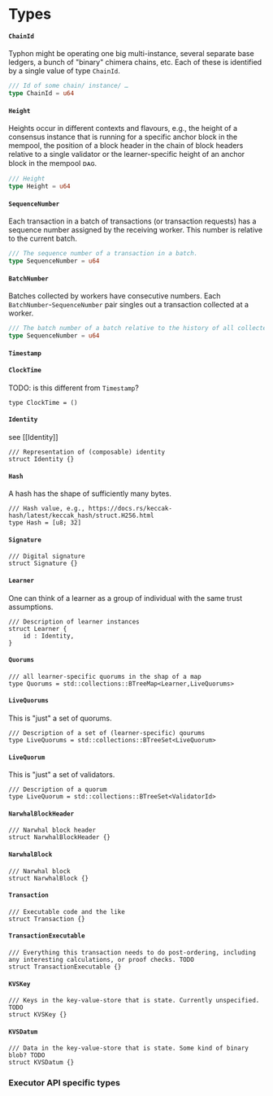 # Types
<!-- Some generic stuff that may be re-used, leaving this undefined for now: -->
<!--
```rust!
struct Identity {}
struct Hash {}
struct Signature {}
struct NarwhalBlock {}
struct Transaction {
    // executable code and the like
}
```
-->

#### `ChainId`

Typhon might be operating one big multi-instance, several separate base ledgers, a bunch of "binary" chimera chains, etc. Each of these is identified by a single value of type `ChainId`. 

```rust 
/// Id of some chain/ instance/ …
type ChainId = u64
```

#### `Height`

Heights occur in different contexts and flavours, e.g., the height of a consensus instance that is running for a specific anchor block in the mempool, 
the position of a block header in the chain of block headers relative to a single validator or the learner-specific height of an anchor block in the mempool ᴅᴀɢ. 

```rust
/// Height
type Height = u64
```

#### `SequenceNumber`

Each transaction in a batch of transactions (or transaction requests) has a sequence number assigned by the receiving worker. This number is relative to the current batch. 

```rust
/// The sequence number of a transaction in a batch.
type SequenceNumber = u64
```

#### `BatchNumber`

Batches collected by workers have consecutive numbers. Each `BatchNumber`-`SequenceNumber` pair singles out a transaction collected at a worker. 

```rust
/// The batch number of a batch relative to the history of all collected batches of the worker. 
type SequenceNumber = u64
```

#### `Timestamp`
[//TobiasOnTimeStamps]: # ( We'll talk about this; each transaction has a batch number and a sequence number at a specific validator; these can be considered their logical worker-local timestamp )

<!-- 👇 
```rust!
/// Representation of the transaction's position in the Mempool DAG
type Timestamp = ()
```
--> 

#### `ClockTime`
[//TobiasOnClockTime]: # ( What do we need this for? )

TODO: is this different from `Timestamp`?
```rust!
type ClockTime = ()
```

#### `Identity`
see [[Identity]]

```rust!
/// Representation of (composable) identity
struct Identity {}
```

#### `Hash`

A hash has the shape of sufficiently many bytes.
```rust!
/// Hash value, e.g., https://docs.rs/keccak-hash/latest/keccak_hash/struct.H256.html
type Hash = [u8; 32]
```

#### `Signature`

[//TobiasOnSignatures]: # ( well, we probably need more detail here :-/ )
```rust!
/// Digital signature
struct Signature {}
```

#### `Learner`

One can think of a learner as a group of individual with the same trust assumptions. 

```rust!
/// Description of learner instances
struct Learner {
    id : Identity,
}
```

#### `Quorums`
```rust!
/// all learner-specific quorums in the shap of a map 
type Quorums = std::collections::BTreeMap<Learner,LiveQuorums>
```

#### `LiveQuorums`

This is "just" a set of quorums. 

```rust!
/// Description of a set of (learner-specific) qourums
type LiveQuorums = std::collections::BTreeSet<LiveQuorum>
```

#### `LiveQuorum`

This is "just" a set of validators. 

```rust!
/// Description of a quorum 
type LiveQuorum = std::collections::BTreeSet<ValidatorId>
```






#### `NarwhalBlockHeader`
```rust!
/// Narwhal block header
struct NarwhalBlockHeader {}
```



#### `NarwhalBlock`
```rust!
/// Narwhal block
struct NarwhalBlock {}
```

#### `Transaction`
```rust!
/// Executable code and the like
struct Transaction {}
```

#### `TransactionExecutable`
```rust!
/// Everything this transaction needs to do post-ordering, including any interesting calculations, or proof checks. TODO
struct TransactionExecutable {}
```

#### `KVSKey`
```rust!
/// Keys in the key-value-store that is state. Currently unspecified. TODO
struct KVSKey {}
```

#### `KVSDatum`
```rust!
/// Data in the key-value-store that is state. Some kind of binary blob? TODO
struct KVSDatum {}
```

### Executor API specific types

